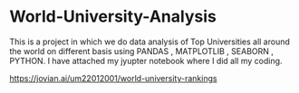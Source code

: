 # World-University-Analysis
This is a project in which we do data analysis of Top Universities all around the world on different basis using PANDAS , MATPLOTLIB , SEABORN , PYTHON.
I have attached my jyupter notebook where I did all my coding.


https://jovian.ai/um22012001/world-university-rankings
